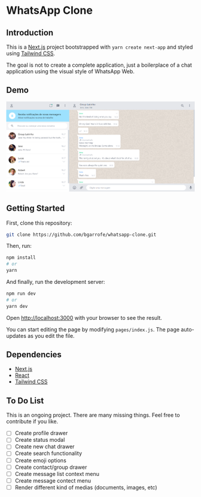 # WhatsApp Clone

## Introduction

This is a [Next.js](https://nextjs.org/) project bootstrapped with `yarn create next-app` and styled using [Tailwind CSS](https://tailwindcss.com/).

The goal is not to create a complete application, just a boilerplace of a chat application using the visual style of WhatsApp Web.

## Demo

![Demo](demo.png)

## Getting Started

First, clone this repository:
```bash
git clone https://github.com/bgarrofe/whatsapp-clone.git
```

Then, run:
```bash
npm install 
# or
yarn
```

And finally, run the development server:

```bash
npm run dev
# or
yarn dev
```

Open [http://localhost:3000](http://localhost:3000) with your browser to see the result.

You can start editing the page by modifying `pages/index.js`. The page auto-updates as you edit the file.

## Dependencies

- [Next.js](https://nextjs.org)
- [React](https://reactjs.org/)
- [Tailwind CSS](https://tailwindcss.com/)

## To Do List

This is an ongoing project. There are many missing things. Feel free to contribute if you like.

- [ ] Create profile drawer
- [ ] Create status modal
- [ ] Create new chat drawer
- [ ] Create search functionality
- [ ] Create emoji options
- [ ] Create contact/group drawer
- [ ] Create message list context menu
- [ ] Create message contect menu
- [ ] Render different kind of medias (documents, images, etc)
